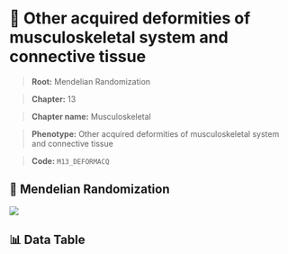 # 🧪 Other acquired deformities of musculoskeletal system and connective tissue

> **Root:** Mendelian Randomization

> **Chapter:** 13  

> **Chapter name:** Musculoskeletal

> **Phenotype:** Other acquired deformities of musculoskeletal system and connective tissue  

> **Code:** `M13_DEFORMACQ`

## 🧬 Mendelian Randomization  

<img src="/MR/Figures/Forward/M13_DEFORMACQ.png"/>

## 📊 Data Table

<CsvTableMRF src="/MR_Data/Forward/M13_DEFORMACQ.csv"/>
